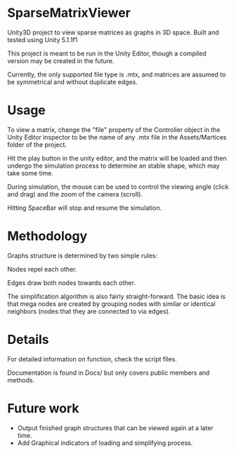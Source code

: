 # SparseMatrixViewer
Unity3D project to view sparse matrices as graphs in 3D space.
Built and tested using Unity 5.1.1f1

This project is meant to be run in the Unity Editor, though a compiled version may be created in the future.

Currently, the only supported file type is .mtx, and matrices are assumed to be symmetrical and without duplicate edges.

# Usage

To view a matrix, change the "file" property of the Controller object in the Unity Editor inspector to be the name of any .mtx file in the Assets/Martices folder of the project.

Hit the play button in the unity editor, and the matrix will be loaded and then undergo the simulation process to determine an stable shape, which may take some time.

During simulation, the mouse can be used to control the viewing angle (click and drag) and the zoom of the camera (scroll).

Hitting SpaceBar will stop and resume the simulation.

# Methodology

Graphs structure is determined by two simple rules:

Nodes repel each other.

Edges draw both nodes towards each other.

The simplification algorithm is also fairly straight-forward. The basic idea is that mega nodes are created by grouping nodes with similar or identical neighbors (nodes that they are connected to via edges).

# Details

For detailed information on function, check the script files.

Documentation is found in Docs/ but only covers public members and methods.

# Future work

- Output finished graph structures that can be viewed again at a later time.
- Add Graphical indicators of loading and simplifying process.
